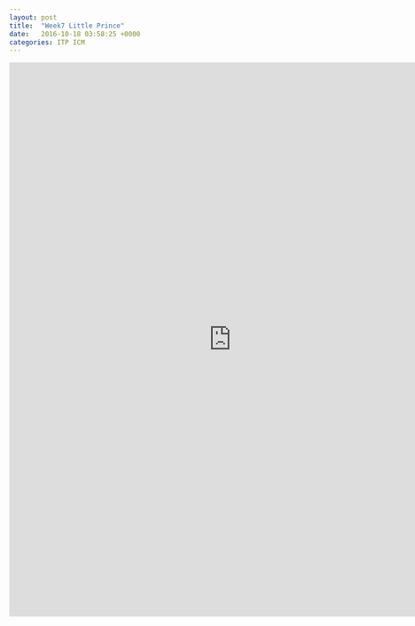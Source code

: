 ```yaml
---
layout: post
title:  "Week7 Little Prince"
date:   2016-10-18 03:58:25 +0000
categories: ITP ICM
---
```


<iframe src="http://itp.cgao.me/icm%20w7/" width="800" height="1000" frameBorder="0"></iframe>

